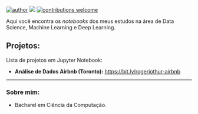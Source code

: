 [![author](https://img.shields.io/badge/author-rogeriothur-red.svg)](https://www.linkedin.com/in/arthur-rogerio-ds/) [![](https://img.shields.io/badge/python-3.7+-blue.svg)](https://www.python.org/downloads/release/python-365/) [![contributions welcome](https://img.shields.io/badge/contributions-welcome-brightgreen.svg?style=flat)](https://github.com/carlosfab/data_science/issues)

Aqui você encontra os *notebooks* dos meus estudos na área de Data Science, Machine Learning e Deep Learning.

## Projetos:
Lista de projetos em Jupyter Notebook:

* **Análise de Dados Airbnb (Toronto):** https://bit.ly/rogeriothur-airbnb

---

### Sobre mim:

* Bacharel em Ciência da Computação.

